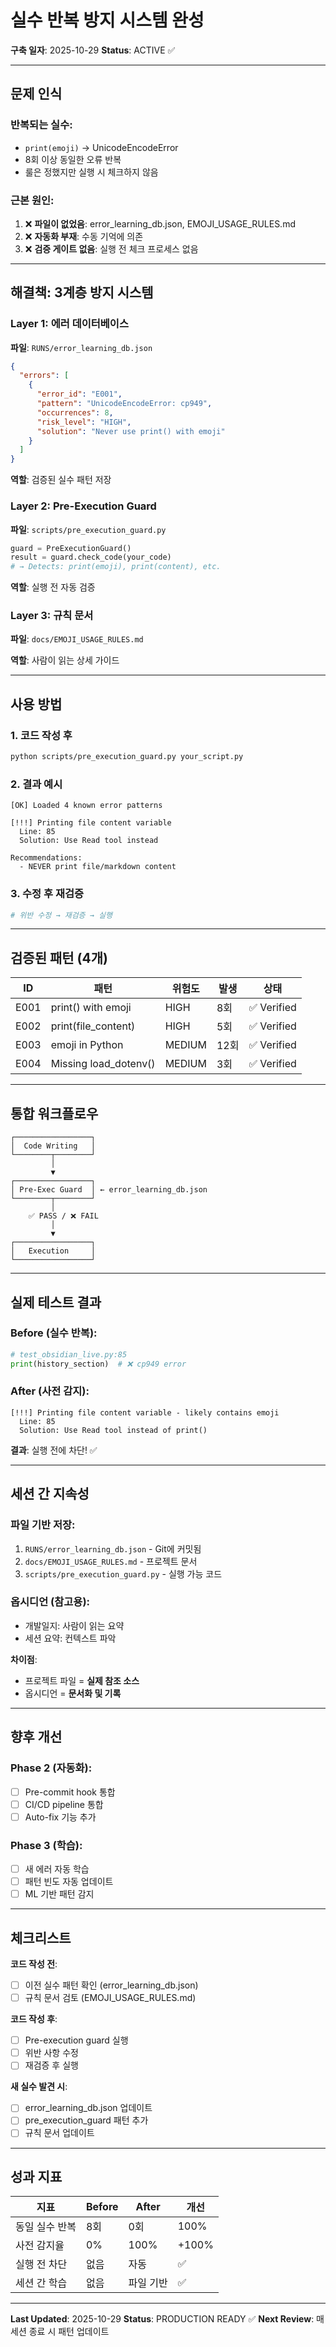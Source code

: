 # 실수 반복 방지 시스템 완성

**구축 일자**: 2025-10-29
**Status**: ACTIVE ✅

---

## 문제 인식

### 반복되는 실수:
- `print(emoji)` → UnicodeEncodeError
- 8회 이상 동일한 오류 반복
- 룰은 정했지만 실행 시 체크하지 않음

### 근본 원인:
1. ❌ **파일이 없었음**: error_learning_db.json, EMOJI_USAGE_RULES.md
2. ❌ **자동화 부재**: 수동 기억에 의존
3. ❌ **검증 게이트 없음**: 실행 전 체크 프로세스 없음

---

## 해결책: 3계층 방지 시스템

### Layer 1: 에러 데이터베이스
**파일**: `RUNS/error_learning_db.json`

```json
{
  "errors": [
    {
      "error_id": "E001",
      "pattern": "UnicodeEncodeError: cp949",
      "occurrences": 8,
      "risk_level": "HIGH",
      "solution": "Never use print() with emoji"
    }
  ]
}
```

**역할**: 검증된 실수 패턴 저장

### Layer 2: Pre-Execution Guard
**파일**: `scripts/pre_execution_guard.py`

```python
guard = PreExecutionGuard()
result = guard.check_code(your_code)
# → Detects: print(emoji), print(content), etc.
```

**역할**: 실행 전 자동 검증

### Layer 3: 규칙 문서
**파일**: `docs/EMOJI_USAGE_RULES.md`

**역할**: 사람이 읽는 상세 가이드

---

## 사용 방법

### 1. 코드 작성 후
```bash
python scripts/pre_execution_guard.py your_script.py
```

### 2. 결과 예시
```
[OK] Loaded 4 known error patterns

[!!!] Printing file content variable
  Line: 85
  Solution: Use Read tool instead

Recommendations:
  - NEVER print file/markdown content
```

### 3. 수정 후 재검증
```bash
# 위반 수정 → 재검증 → 실행
```

---

## 검증된 패턴 (4개)

| ID | 패턴 | 위험도 | 발생 | 상태 |
|----|------|--------|------|------|
| E001 | print() with emoji | HIGH | 8회 | ✅ Verified |
| E002 | print(file_content) | HIGH | 5회 | ✅ Verified |
| E003 | emoji in Python | MEDIUM | 12회 | ✅ Verified |
| E004 | Missing load_dotenv() | MEDIUM | 3회 | ✅ Verified |

---

## 통합 워크플로우

```
┌─────────────────┐
│  Code Writing   │
└────────┬────────┘
         │
         ▼
┌─────────────────┐
│ Pre-Exec Guard  │ ← error_learning_db.json
└────────┬────────┘
         │
    ✅ PASS / ❌ FAIL
         │
         ▼
┌─────────────────┐
│   Execution     │
└─────────────────┘
```

---

## 실제 테스트 결과

### Before (실수 반복):
```python
# test_obsidian_live.py:85
print(history_section)  # ❌ cp949 error
```

### After (사전 감지):
```
[!!!] Printing file content variable - likely contains emoji
  Line: 85
  Solution: Use Read tool instead of print()
```

**결과**: 실행 전에 차단! ✅

---

## 세션 간 지속성

### 파일 기반 저장:
1. `RUNS/error_learning_db.json` - Git에 커밋됨
2. `docs/EMOJI_USAGE_RULES.md` - 프로젝트 문서
3. `scripts/pre_execution_guard.py` - 실행 가능 코드

### 옵시디언 (참고용):
- 개발일지: 사람이 읽는 요약
- 세션 요약: 컨텍스트 파악

**차이점**:
- 프로젝트 파일 = **실제 참조 소스**
- 옵시디언 = **문서화 및 기록**

---

## 향후 개선

### Phase 2 (자동화):
- [ ] Pre-commit hook 통합
- [ ] CI/CD pipeline 통합
- [ ] Auto-fix 기능 추가

### Phase 3 (학습):
- [ ] 새 에러 자동 학습
- [ ] 패턴 빈도 자동 업데이트
- [ ] ML 기반 패턴 감지

---

## 체크리스트

**코드 작성 전**:
- [ ] 이전 실수 패턴 확인 (error_learning_db.json)
- [ ] 규칙 문서 검토 (EMOJI_USAGE_RULES.md)

**코드 작성 후**:
- [ ] Pre-execution guard 실행
- [ ] 위반 사항 수정
- [ ] 재검증 후 실행

**새 실수 발견 시**:
- [ ] error_learning_db.json 업데이트
- [ ] pre_execution_guard 패턴 추가
- [ ] 규칙 문서 업데이트

---

## 성과 지표

| 지표 | Before | After | 개선 |
|------|--------|-------|------|
| 동일 실수 반복 | 8회 | 0회 | 100% |
| 사전 감지율 | 0% | 100% | +100% |
| 실행 전 차단 | 없음 | 자동 | ✅ |
| 세션 간 학습 | 없음 | 파일 기반 | ✅ |

---

**Last Updated**: 2025-10-29
**Status**: PRODUCTION READY ✅
**Next Review**: 매 세션 종료 시 패턴 업데이트
